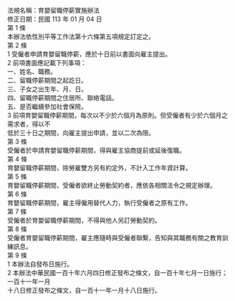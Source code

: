 法規名稱：育嬰留職停薪實施辦法  
修正日期：民國 113 年 01 月 04 日  
第 1 條  
本辦法依性別平等工作法第十六條第五項規定訂定之。  
第 2 條  
1 受僱者申請育嬰留職停薪，應於十日前以書面向雇主提出。  
2 前項書面應記載下列事項：  
一、姓名、職務。  
二、留職停薪期間之起訖日。  
三、子女之出生年、月、日。  
四、留職停薪期間之住居所、聯絡電話。  
五、是否繼續參加社會保險。  
3 前項育嬰留職停薪期間，每次以不少於六個月為原則。但受僱者有少於六個月之需求者，得以不  
低於三十日之期間，向雇主提出申請，並以二次為限。  
第 3 條  
受僱者於申請育嬰留職停薪期間，得與雇主協商提前或延後復職。  
第 4 條  
育嬰留職停薪期間，除勞雇雙方另有約定外，不計入工作年資計算。  
第 5 條  
育嬰留職停薪期間，受僱者欲終止勞動契約者，應依各相關法令之規定辦理。  
第 6 條  
育嬰留職停薪期間，雇主得僱用替代人力，執行受僱者之原有工作。  
第 7 條  
受僱者於育嬰留職停薪期間，不得與他人另訂勞動契約。  
第 8 條  
受僱者育嬰留職停薪期間，雇主應隨時與受僱者聯繫，告知與其職務有關之教育訓練訊息。  
第 9 條  
1 本辦法自發布日施行。  
2 本辦法中華民國一百十年六月四日修正發布之條文，自一百十年七月一日施行；一百十一年一月  
十八日修正發布之條文，自一百十一年一月十八日施行。  


